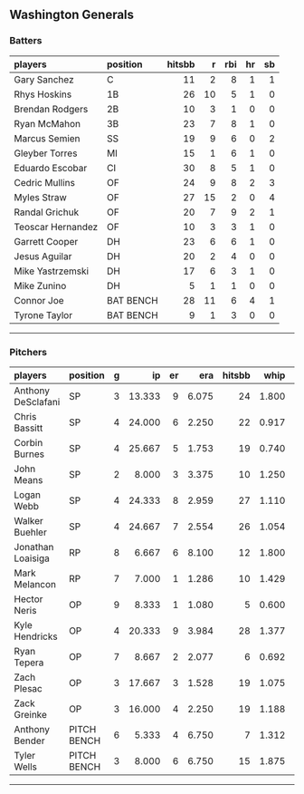 ## Washington Generals

### Batters

 
|players           |position  | hitsbb|  r| rbi| hr| sb| 
|:-----------------|:---------|------:|--:|---:|--:|--:| 
|Gary Sanchez      |C         |     11|  2|   8|  1|  1| 
|Rhys Hoskins      |1B        |     26| 10|   5|  1|  0| 
|Brendan Rodgers   |2B        |     10|  3|   1|  0|  0| 
|Ryan McMahon      |3B        |     23|  7|   8|  1|  0| 
|Marcus Semien     |SS        |     19|  9|   6|  0|  2| 
|Gleyber Torres    |MI        |     15|  1|   6|  1|  0| 
|Eduardo Escobar   |CI        |     30|  8|   5|  1|  0| 
|Cedric Mullins    |OF        |     24|  9|   8|  2|  3| 
|Myles Straw       |OF        |     27| 15|   2|  0|  4| 
|Randal Grichuk    |OF        |     20|  7|   9|  2|  1| 
|Teoscar Hernandez |OF        |     10|  3|   3|  1|  0| 
|Garrett Cooper    |DH        |     23|  6|   6|  1|  0| 
|Jesus Aguilar     |DH        |     20|  2|   4|  0|  0| 
|Mike Yastrzemski  |DH        |     17|  6|   3|  1|  0| 
|Mike Zunino       |DH        |      5|  1|   1|  0|  0| 
|Connor Joe        |BAT BENCH |     28| 11|   6|  4|  1| 
|Tyrone Taylor     |BAT BENCH |      9|  1|   3|  0|  0| 


* * *

### Pitchers

 
|players            |position    |  g|     ip| er|   era| hitsbb|  whip| so|  w| sv| 
|:------------------|:-----------|--:|------:|--:|-----:|------:|-----:|--:|--:|--:| 
|Anthony DeSclafani |SP          |  3| 13.333|  9| 6.075|     24| 1.800| 13|  0|  0| 
|Chris Bassitt      |SP          |  4| 24.000|  6| 2.250|     22| 0.917| 26|  3|  0| 
|Corbin Burnes      |SP          |  4| 25.667|  5| 1.753|     19| 0.740| 33|  1|  0| 
|John Means         |SP          |  2|  8.000|  3| 3.375|     10| 1.250|  7|  0|  0| 
|Logan Webb         |SP          |  4| 24.333|  8| 2.959|     27| 1.110| 17|  2|  0| 
|Walker Buehler     |SP          |  4| 24.667|  7| 2.554|     26| 1.054| 21|  2|  0| 
|Jonathan Loaisiga  |RP          |  8|  6.667|  6| 8.100|     12| 1.800|  6|  0|  0| 
|Mark Melancon      |RP          |  7|  7.000|  1| 1.286|     10| 1.429|  2|  0|  3| 
|Hector Neris       |OP          |  9|  8.333|  1| 1.080|      5| 0.600|  7|  1|  0| 
|Kyle Hendricks     |OP          |  4| 20.333|  9| 3.984|     28| 1.377| 19|  1|  0| 
|Ryan Tepera        |OP          |  7|  8.667|  2| 2.077|      6| 0.692|  8|  0|  0| 
|Zach Plesac        |OP          |  3| 17.667|  3| 1.528|     19| 1.075| 10|  1|  0| 
|Zack Greinke       |OP          |  3| 16.000|  4| 2.250|     19| 1.188|  2|  0|  0| 
|Anthony Bender     |PITCH BENCH |  6|  5.333|  4| 6.750|      7| 1.312|  3|  0|  3| 
|Tyler Wells        |PITCH BENCH |  3|  8.000|  6| 6.750|     15| 1.875|  6|  0|  0| 


* * *


